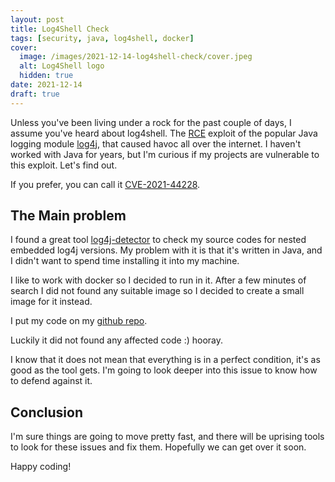 ```yaml
---
layout: post
title: Log4Shell Check
tags: [security, java, log4shell, docker]
cover:
  image: /images/2021-12-14-log4shell-check/cover.jpeg
  alt: Log4Shell logo
  hidden: true
date: 2021-12-14
draft: true
---
```


Unless you've been living under a rock for the past couple of days, I assume you've heard about log4shell.
The [RCE](https://en.wikipedia.org/wiki/Arbitrary_code_execution) exploit of the popular Java logging module [log4j](https://logging.apache.org/log4j/2.x/), that caused havoc all over the internet.
I haven't worked with Java for years, but I'm curious if my projects are vulnerable to this exploit. Let's find out.

<!--more-->

If you prefer, you can call it [CVE-2021-44228](https://www.cvedetails.com/cve/CVE-2021-44228/).

## The Main problem

I found a great tool [log4j-detector](https://github.com/mergebase/log4j-detector) to check my source codes for nested embedded log4j versions.
My problem with it is that it's written in Java, and I didn't want to spend time installing it into my machine.

I like to work with docker so I decided to run in it. After a few minutes of search
I did not found any suitable image so I decided to create a small image for it instead.

I put my code on my [github repo](https://github.com/budavariam/log4j-detector-docker).

Luckily it did not found any affected code :) hooray.

I know that it does not mean that everything is in a perfect condition, it's as good as the tool gets.
I'm going to look deeper into this issue to know how to defend against it.

## Conclusion

I'm sure things are going to move pretty fast, and there will be uprising tools to look for these issues and fix them.
Hopefully we can get over it soon.

Happy coding!
